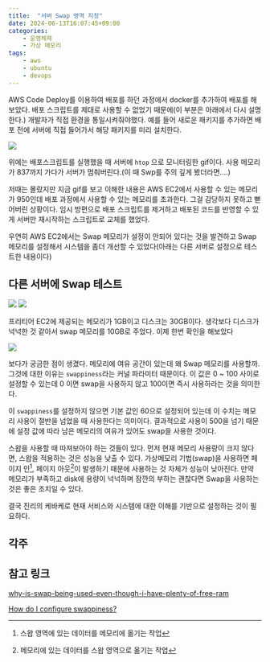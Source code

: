 ```yaml
---
title:  "서버 Swap 영역 지정"
date: 2024-06-13T16:07:45+09:00
categories: 
    - 운영체제
    - 가상 메모리
tags:
    - aws
    - ubuntu
    - devops
---
```


AWS Code Deploy를 이용하여 배포를 하던 과정에서 docker를 추가하여 배포를 해보았다. 배포 스크립트를 제대로 사용할 수 없었기 때문에(이 부분은 아래에서 다시 설명한다.) 개발자가 직접 환경을 통일시켜줘야했다. 예를 들어 새로운 패키지를 추가하면 배포 전에 서버에 직접 들어가서 해당 패키지를 미리 설치한다.

![](https://i.imgur.com/tlXvMKJ.gif)

위에는 배포스크립트를 실행했을 때 서버에 `htop` 으로 모니터링한 gif이다.  사용 메모리가 837까지 가다가 서버가 멈춰버린다.(이 때 Swp를 주의 깊게 봤더라면....)

저때는 몰랐지만 지금 gif를 보고 이해한 내용은 AWS EC2에서 사용할 수 있는 메모리가 950인데 배포 과정에서 사용할 수 있는 메모리를 초과한다. 그걸 감당하지 못하고 뻗어버린 상황이다. 임시 방편으로 배포 스크립트를 제거하고 배포된 코드를 반영할 수 있게 서버만 재시작하는 스크립트로 교체를 했었다.

우연히 AWS EC2에서는 Swap 메모리가 설정이 안되어 있다는 것을 발견하고 Swap 메모리를 설정해서 시스템을 좀더 개선할 수 있었다(아래는 다른 서버로 설정으로 테스트한 내용이다)

## 다른 서버에 Swap 테스트

![](https://i.imgur.com/jinYbLJ.png)
![](https://i.imgur.com/oqXtJTg.png)

프리티어 EC2에 제공되는 메모리가 1GB이고 디스크는 30GB이다. 생각보다 디스크가 넉넉한 것 같아서 swap 메모리를 10GB로 주었다. 이제 한번 확인을 해보았다

![](https://i.imgur.com/aA0DxOH.gif)

보다가 궁금한 점이 생겼다. 메모리에 여유 공간이 있는데 왜 Swap 메모리를 사용할까. 그것에 대한 이유는 `swappiness`라는 커널 파라미터 때문이다. 이 값은 0 ~ 100 사이로 설정할 수 있는데 0 이면 swap을 사용하지 않고 100이면 즉시 사용하라는 것을 의미한다.

이 `swappiness`를 설정하지 않으면 기본 값인 60으로 설정되어 있는데 이 수치는 메모리 사용이 절반을 넘었을 때 사용한다는 의미이다. 결과적으로 사용이 500을 넘기 때문에 설정 값에 따라 남은 메모리의 여유가 있어도 swap을 사용한 것이다.

스왑을 사용할 때 따져보아야 하는 것들이 있다. 먼저 현재 메모리 사용량이 크지 않다면, 스왑을 적용하는 것은 성능을 낮출 수 있다. 가상메모리 기법(swap)을 사용하면 페이지 인[^1], 페이지 아웃[^2]이 발생하기 때문에 사용하는 것 자체가 성능이 낮아진다. 만약 메모리가 부족하고 disk에 용량이 넉넉하며 잠깐의 부하는 괜찮다면 Swap을 사용하는 것은 좋은 조치일 수 있다.

결국 진리의 케바케로 현재 서비스와 시스템에 대한 이해를 기반으로 설정하는 것이 필요하다.

## 각주

[^1]: 스왑 영역에 있는 데이터를 메모리에 옮기는 작업

[^2]: 메모리에 있는 데이터를 스왑 영역으로 옮기는 작업

## 참고 링크

[why-is-swap-being-used-even-though-i-have-plenty-of-free-ram](https://askubuntu.com/questions/157793/why-is-swap-being-used-even-though-i-have-plenty-of-free-ram)

[How do I configure swappiness?](https://askubuntu.com/questions/103915/how-do-i-configure-swappiness/103916#103916)

